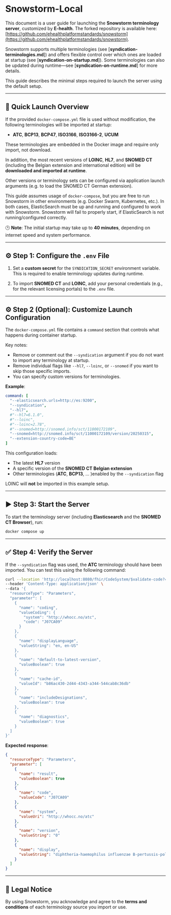 # Snowstorm-Local

This document is a user guide for launching the **Snowstorm terminology server**, customized by **E-health**.
The forked repository is available here: [https://github.com/ehealthplatformstandards/snowstorm](https://github.com/ehealthplatformstandards/snowstorm).

Snowstorm supports multiple terminologies (see \[**syndication-terminologies.md**]) and offers flexible control over which ones are loaded at startup (see \[**syndication-on-startup.md**]).
Some terminologies can also be updated during runtime—see \[**syndication-on-runtime.md**] for more details.

This guide describes the minimal steps required to launch the server using the default setup.

---

## 🚀 Quick Launch Overview

If the provided `docker-compose.yml` file is used without modification, the following terminologies will be imported at startup:

* **ATC**, **BCP13**, **BCP47**, **ISO3166**, **ISO3166-2**, **UCUM**

These terminologies are embedded in the Docker image and require only import, not download.

In addition, the most recent versions of **LOINC**, **HL7**, and **SNOMED CT** (including the Belgian extension and international edition) will be **downloaded and imported at runtime**.

Other versions or terminology sets can be configured via application launch arguments (e.g. to load the SNOMED CT German extension).

This guide assumes usage of `docker-compose`, but you are free to run Snowstorm in other environments (e.g. Docker Swarm, Kubernetes, etc.). 
In both cases, ElasticSearch must be up and running and configured to work with Snowstorm. Snowstorm will fail to properly start, if ElasticSearch is not running/configured correctly.

🕒 **Note**: The initial startup may take up to **40 minutes**, depending on internet speed and system performance.

---

## ⚙️ Step 1: Configure the `.env` File

1. Set a **custom secret** for the `SYNDICATION_SECRET` environment variable.
   This is required to enable terminology updates during runtime.

2. To import **SNOMED CT** and **LOINC**, add your personal credentials (e.g., for the relevant licensing portals) to the `.env` file.

---

## ⚙️ Step 2 (Optional): Customize Launch Configuration

The `docker-compose.yml` file contains a `command` section that controls what happens during container startup.

Key notes:

* Remove or comment out the `--syndication` argument if you do not want to import any terminology at startup.
* Remove individual flags like `--hl7`, `--loinc`, or `--snomed` if you want to skip those specific imports.
* You can specify custom versions for terminologies.

**Example**:

```yaml
command: [
  "--elasticsearch.urls=http://es:9200",
  "--syndication",
  "--hl7",
  #"--hl7=6.1.0",
  #"--loinc",
  #"--loinc=2.78",
  #"--snomed=http://snomed.info/sct/11000172109",
  "--snomed=http://snomed.info/sct/11000172109/version/20250315",
  "--extension-country-code=BE"
]
```

This configuration loads:

* The latest **HL7** version
* A specific version of the **SNOMED CT Belgian extension**
* Other terminologies (**ATC**, **BCP13**, ... )enabled by the `--syndication` flag

LOINC will **not** be imported in this example setup.

---

## ▶️ Step 3: Start the Server

To start the terminology server (including **Elasticsearch** and the **SNOMED CT Browser**), run:

```bash
docker compose up
```

---

## ✅ Step 4: Verify the Server

If the `--syndication` flag was used, the **ATC** terminology should have been imported.
You can test this using the following command:

```bash
curl --location 'http://localhost:8080/fhir/CodeSystem/$validate-code?=null' \
--header 'Content-Type: application/json' \
--data '{
  "resourceType": "Parameters",
  "parameter": [
    {
      "name": "coding",
      "valueCoding": {
        "system": "http://whocc.no/atc",
        "code": "J07CA09"
      }
    },
    {
      "name": "displayLanguage",
      "valueString": "en, en-US"
    },
    {
      "name": "default-to-latest-version",
      "valueBoolean": true
    },
    {
      "name": "cache-id",
      "valueId": "b86ac430-2d44-4343-a344-544cab8c36db"
    },
    {
      "name": "includeDesignations",
      "valueBoolean": true
    },
    {
      "name": "diagnostics",
      "valueBoolean": true
    }
  ]
}'
```

**Expected response**:

```json
{
  "resourceType": "Parameters",
  "parameter": [
    {
      "name": "result",
      "valueBoolean": true
    },
    {
      "name": "code",
      "valueCode": "J07CA09"
    },
    {
      "name": "system",
      "valueUri": "http://whocc.no/atc"
    },
    {
      "name": "version",
      "valueString": "0"
    },
    {
      "name": "display",
      "valueString": "diphtheria-haemophilus influenzae B-pertussis-poliomyelitis-tetanus-hepatitis B"
    }
  ]
}
```

---

## 📌 Legal Notice

By using Snowstorm, you acknowledge and agree to the **terms and conditions** of each terminology source you import or use.

